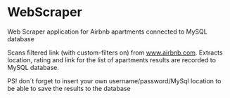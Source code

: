 # WebScraper
Web Scraper application for Airbnb apartments connected to MySQL database

Scans filtered link (with custom-filters on) from  www.airbnb.com. Extracts location, rating and link for the list of apartments results are recorded to MySQL database. 

PS! don´t forget to insert your own username/password/MySql location to be able to save the results to the database 
